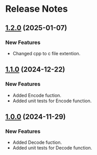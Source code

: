 # Release Notes

## [1.2.0](https://github.com/bankoViktor/manchester-codec/releases/tag/1.2.0) (2025-01-07)

### New Features
- Changed cpp to c file extention.


## [1.1.0](https://github.com/bankoViktor/manchester-codec/releases/tag/1.1.0) (2024-12-22)

### New Features
- Added Encode fuction.
- Added unit tests for Encode function.


## [1.0.0](https://github.com/bankoViktor/manchester-codec/releases/tag/1.0.0) (2024-11-29)

### New Features
- Added Decode fuction.
- Added unit tests for Decode function.
